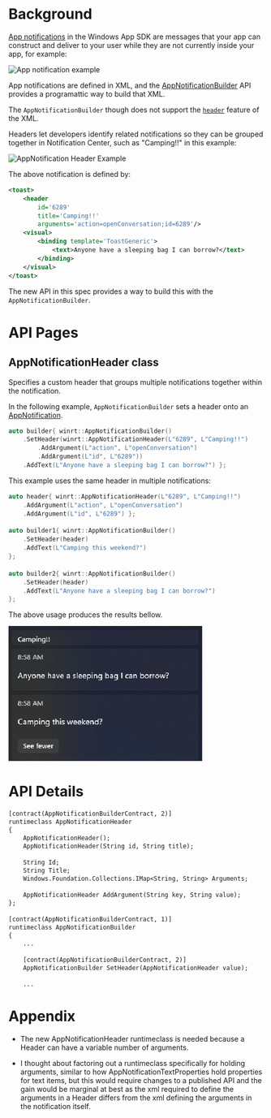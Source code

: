 

# Background

[App notifications](https://learn.microsoft.com/en-us/windows/apps/windows-app-sdk/notifications/app-notifications/app-notifications-quickstart?tabs=cs)
in the Windows App SDK are messages that your app can construct and deliver to
your user while they are not currently inside your app, for example:

![App notification example](app-notification-example.jpg)

App notifications are defined in XML, and the
[AppNotificationBuilder](https://docs.microsoft.com/windows/windows-app-sdk/api/winrt/Microsoft.Windows.AppNotifications.Builder.AppNotificationBuilder)
API provides a programattic way to build that XML.

The `AppNotificationBuilder` though does not support the 
[`header`](https://learn.microsoft.com/en-us/windows/apps/design/shell/tiles-and-notifications/toast-schema#toastheader)
feature of the XML.

Headers let developers identify related notifications so they can be grouped together in Notification Center, such as "Camping!!" in this example:

![AppNotification Header Example](toast-content-headers.png)

The above notification is defined by:

```xml
<toast>
    <header 
        id='6289' 
        title='Camping!!' 
        arguments='action=openConversation;id=6289'/>
    <visual>
        <binding template='ToastGeneric'>
            <text>Anyone have a sleeping bag I can borrow?</text>
        </binding>
    </visual>
</toast>
```

The new API in this spec provides a way to build this with the `AppNotificationBuilder`.

# API Pages

## AppNotificationHeader class

Specifies a custom header that groups multiple notifications together within the notification.

In the following example, `AppNotificationBuilder` sets a header onto an
[AppNotification](https://docs.microsoft.com/windows/windows-app-sdk/api/winrt/Microsoft.Windows.AppNotifications.AppNotification).

```c++
auto builder{ winrt::AppNotificationBuilder()
    .SetHeader(winrt::AppNotificationHeader(L"6289", L"Camping!!")
        .AddArgument(L"action", L"openConversation")
        .AddArgument(L"id", L"6289"))
    .AddText(L"Anyone have a sleeping bag I can borrow?") };
```

This example uses the same header in multiple notifications:


```c++
auto header{ winrt::AppNotificationHeader(L"6289", L"Camping!!")
    .AddArgument(L"action", L"openConversation")
    .AddArgument(L"id", L"6289") };

auto builder1{ winrt::AppNotificationBuilder()
    .SetHeader(header)
    .AddText(L"Camping this weekend?")
};

auto builder2{ winrt::AppNotificationBuilder()
    .SetHeader(header)
    .AddText(L"Anyone have a sleeping bag I can borrow?")
};
```

The above usage produces the results bellow.

![AppNotification Header Example](HeaderExample.png)



# API Details

```idl
[contract(AppNotificationBuilderContract, 2)]
runtimeclass AppNotificationHeader
{
    AppNotificationHeader();
    AppNotificationHeader(String id, String title);

    String Id;
    String Title;
    Windows.Foundation.Collections.IMap<String, String> Arguments;

    AppNotificationHeader AddArgument(String key, String value);
};

[contract(AppNotificationBuilderContract, 1)]
runtimeclass AppNotificationBuilder
{
    ...

    [contract(AppNotificationBuilderContract, 2)]
    AppNotificationBuilder SetHeader(AppNotificationHeader value);

    ...
```

# Appendix

* The new AppNotificationHeader runtimeclass is needed because a Header can have a variable number of arguments.

* I thought about factoring out a runtimeclass specifically for holding arguments, similar to how AppNotificationTextProperties hold properties for text items, but this would require changes to a published API and the gain would be marginal at best as the xml required to define the arguments in a Header differs from the xml defining the arguments in the notification itself.

